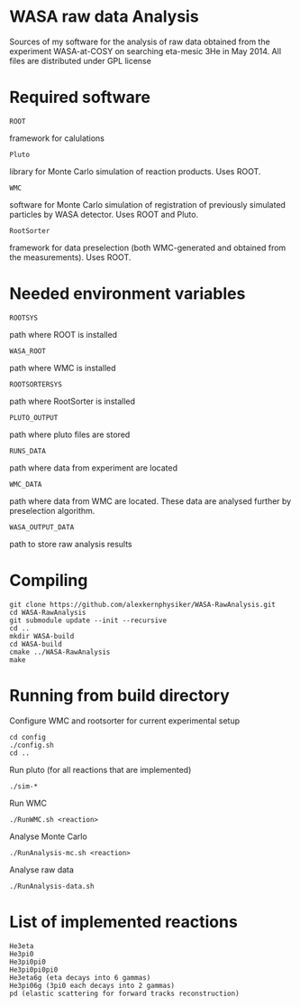 WASA raw data Analysis
======================
Sources of my software for the analysis of raw data obtained from the experiment WASA-at-COSY on searching eta-mesic 3He in May 2014.
All files are distributed under GPL license



Required software
=================
    ROOT
framework for calulations

    Pluto
library for Monte Carlo simulation of reaction products. Uses ROOT.

    WMC
software for Monte Carlo simulation of registration of previously simulated particles by WASA detector. Uses ROOT and Pluto.

    RootSorter
framework for data preselection (both WMC-generated and obtained from the measurements). Uses ROOT.


Needed environment variables
============================
    ROOTSYS
path where ROOT is installed

    WASA_ROOT
path where WMC is installed

    ROOTSORTERSYS
path where RootSorter is installed

    PLUTO_OUTPUT
path where pluto files are stored

    RUNS_DATA
path where data from experiment are located

    WMC_DATA
path where data from WMC are located. These data are analysed further by preselection algorithm.

    WASA_OUTPUT_DATA
path to store raw analysis results


Compiling
=========

    git clone https://github.com/alexkernphysiker/WASA-RawAnalysis.git
    cd WASA-RawAnalysis
    git submodule update --init --recursive
    cd ..
    mkdir WASA-build
    cd WASA-build
    cmake ../WASA-RawAnalysis
    make

Running from build directory
============================

Configure WMC and rootsorter for current experimental setup

    cd config
    ./config.sh 
    cd ..

Run pluto (for all reactions that are implemented)

    ./sim-*

Run WMC

    ./RunWMC.sh <reaction>

Analyse Monte Carlo

    ./RunAnalysis-mc.sh <reaction>

Analyse raw data

    ./RunAnalysis-data.sh


List of implemented reactions
=============================

    He3eta
    He3pi0
    He3pi0pi0
    He3pi0pi0pi0
    He3eta6g (eta decays into 6 gammas)
    He3pi06g (3pi0 each decays into 2 gammas)
    pd (elastic scattering for forward tracks reconstruction)